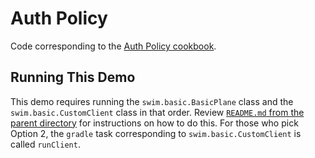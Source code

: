 # Auth Policy

Code corresponding to the [Auth Policy cookbook](https://swimos.org/tutorials/auth-policy/).

## Running This Demo

This demo requires running the `swim.basic.BasicPlane` class and the `swim.basic.CustomClient` class in that order.
Review [`README.md` from the parent directory](../README.md) for instructions on how to do this. For those who pick
Option 2, the `gradle` task corresponding to `swim.basic.CustomClient` is called `runClient`.
